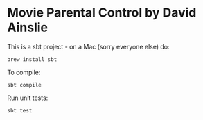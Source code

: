 # Movie Parental Control by David Ainslie

This is a sbt project - on a Mac (sorry everyone else) do:
```
brew install sbt
```

To compile:
```
sbt compile
```

Run unit tests:
```
sbt test
```